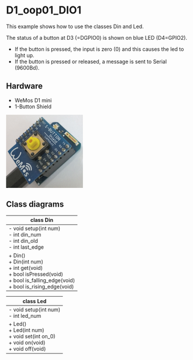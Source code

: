 # D1_oop01_DIO1 
This example shows how to use the classes Din and Led.

The status of a button at D3 (=DGPIO0) is shown on blue LED (D4=GPIO2).
+ If the button is pressed, the input is zero (0) and this causes the led to light up.
+ If the button is pressed or released, a message is sent to Serial (9600Bd).

## Hardware
* WeMos D1 mini
* 1-Button Shield

![D1mini with 1-BUTTON Shield](./images/D1_1ButtonShield.png "D1mini with 1-BUTTON Shield")

## Class diagrams
| class Din |
| --------- |
| - void setup(int num) <br> - int  din_num <br> - int  din_old <br> - int  last_edge  |
| + Din() <br> + Din(int num) <br> + int  get(void) <br> + bool isPressed(void) <br> + bool is_falling_edge(void) <br> + bool is_rising_edge(void) |

| class Led |
| --------- |
| - void setup(int num) <br> - int  led_num |
| + Led() <br> + Led(int num) <br> + void set(int on_0) <br> + void on(void) <br> +  void off(void) |
